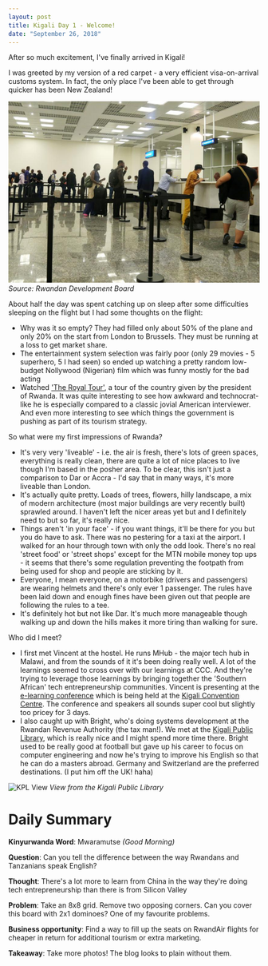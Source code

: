 ```yaml
---
layout: post
title: Kigali Day 1 - Welcome!
date: "September 26, 2018"
---
```


After so much excitement, I've finally arrived in Kigali!

I was greeted by my version of a red carpet - a very efficient visa-on-arrival customs system. In fact, the only place I've been able to get through quicker has been New Zealand!

![Kigali Customs](/images/customs.jpg "This but with 2 people")
*Source: Rwandan Development Board*

About half the day was spent catching up on sleep after some difficulties sleeping on the flight but I had some thoughts on the flight:

- Why was it so empty? They had filled only about 50% of the plane and only 20% on the start from London to Brussels. They must be running at a loss to get market share.
- The entertainment system selection was fairly poor (only 29 movies - 5 superhero, 5 I had seen) so ended up watching a pretty random low-budget Nollywood (Nigerian) film which was funny mostly for the bad acting
- Watched ['The Royal Tour'](https://www.amazon.com/gp/product/B07CLK7JQQ/ref=atv_feed_catalog?tag=rottetomao_aiv_mv-20), a tour of the country given by the president of Rwanda. It was quite interesting to see how awkward and technocrat-like he is especially compared to a classic jovial American interviewer. And even more interesting to see which things the government is pushing as part of its tourism strategy.

So what were my first impressions of Rwanda?

- It's very very 'liveable' - i.e. the air is fresh, there's lots of green spaces, everything is really clean, there are quite a lot of nice places to live though I'm based in the posher area. To be clear, this isn't just a comparison to Dar or Accra - I'd say that in many ways, it's more liveable than London.
- It's actually quite pretty. Loads of trees, flowers, hilly landscape, a mix of modern architecture (most major buildings are very recently built) sprawled around. I haven't left the nicer areas yet but and I definitely need to but so far, it's really nice.
- Things aren't 'in your face' - if you want things, it'll be there for you but you do have to ask. There was no pestering for a taxi at the airport. I walked for an hour through town with only the odd look. There's no real 'street food' or 'street shops' except for the MTN mobile money top ups - it seems that there's some regulation preventing the footpath from being used for shop and people are sticking by it.
- Everyone, I mean everyone, on a motorbike (drivers and passengers) are wearing helmets and there's only ever 1 passenger. The rules have been laid down and enough fines have been given out that people are following the rules to a tee.
- It's definitely hot but not like Dar. It's much more manageable though walking up and down the hills makes it more tiring than walking for sure.

Who did I meet?
- I first met Vincent at the hostel. He runs MHub - the major tech hub in Malawi, and from the sounds of it it's been doing really well. A lot of the learnings seemed to cross over with our learnings at CCC. And they're trying to leverage those learnings by bringing together the 'Southern African' tech entrepreneurship communities. Vincent is presenting at the [e-learning conference](https://www.elearning-africa.com/) which is being held at the [Kigali Convention Centre](www.kigalicc.com). The conference and speakers all sounds super cool but slightly too pricey for 3 days.
- I also caught up with Bright, who's doing systems development at the Rwandan Revenue Authority (the tax man!). We met at the [Kigali Public Library](http://www.livinginkigali.com/information/spare-time/kigali-public-library/), which is really nice and I might spend more time there. Bright used to be really good at football but gave up his career to focus on computer engineering and now he's trying to improve his English so that he can do a masters abroad. Germany and Switzerland are the preferred destinations. (I put him off the UK! haha)

![KPL View](/images/view_from_kpl.jpg "View from KPL")
*View from the Kigali Public Library*


Daily Summary
===========

**Kinyurwanda Word**: Mwaramutse *(Good Morning)*

**Question**: Can you tell the difference between the way Rwandans and Tanzanians speak English?

**Thought**: There's a lot more to learn from China in the way they're doing tech entrepreneurship than there is from Silicon Valley

**Problem**: Take an 8x8 grid. Remove two opposing corners. Can you cover this board with 2x1 dominoes? One of my favourite problems.

**Business opportunity**: Find a way to fill up the seats on RwandAir flights for cheaper in return for additional tourism or extra marketing.

**Takeaway**: Take more photos! The blog looks to plain without them.
